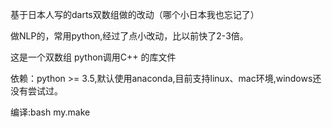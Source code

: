 基于日本人写的darts双数组做的改动（哪个小日本我也忘记了） 

做NLP的，常用python,经过了点小改动，比以前快了2-3倍。 
 
 
这是一个双数组 python调用C++ 的库文件 

依赖：python >= 3.5,默认使用anaconda,目前支持linux、mac环境,windows还没有尝试过。 

编译:bash my.make 

